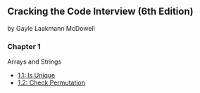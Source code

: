 ## Cracking the Code Interview (6th Edition)
by Gayle Laakmann McDowell

### Chapter 1
Arrays and Strings

- [1.1: Is Unique](https://github.com/joshsaintjacque/fundamentals/blob/master/cracking_the_code_interview/chapter_1/1_1_is_unique.md)
- [1.2: Check Permutation](https://github.com/joshsaintjacque/fundamentals/blob/master/cracking_the_code_interview/chapter_1/1_2_check_permutation.md)